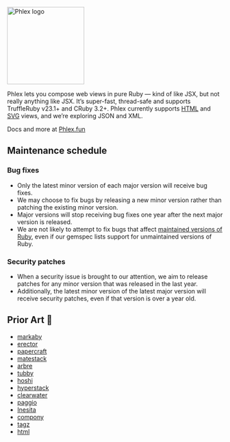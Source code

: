 <a href="https://www.phlex.fun/"><img alt="Phlex logo" src="https://www.phlex.fun/assets/logo.png" width="180" /></a>

Phlex lets you compose web views in pure Ruby — kind of like JSX, but not really anything like JSX. It’s super-fast, thread-safe and supports TruffleRuby v23.1+ and CRuby 3.2+. Phlex currently supports [HTML](https://rubydoc.info/gems/phlex/Phlex/HTML) and [SVG](https://rubydoc.info/gems/phlex/Phlex/SVG) views, and we’re exploring JSON and XML.

Docs and more at [Phlex.fun](https://www.phlex.fun/)

## Maintenance schedule

### Bug fixes
- Only the latest minor version of each major version will receive bug fixes.
- We may choose to fix bugs by releasing a new minor version rather than patching the existing minor version.
- Major versions will stop receiving bug fixes one year after the next major version is released.
- We are not likely to attempt to fix bugs that affect [maintained versions of Ruby](https://www.ruby-lang.org/en/downloads/branches/), even if our gemspec lists support for unmaintained versions of Ruby.

### Security patches
- When a security issue is brought to our attention, we aim to release patches for any minor version that was released in the last year.
- Additionally, the latest minor version of the latest major version will receive security patches, even if that version is over a year old.

## Prior Art 🎨

- [markaby](https://github.com/markaby/markaby)
- [erector](https://github.com/erector/erector)
- [papercraft](https://github.com/digital-fabric/papercraft)
- [matestack](https://github.com/matestack/matestack-ui-core)
- [arbre](https://github.com/activeadmin/arbre)
- [tubby](https://github.com/judofyr/tubby)
- [hoshi](https://github.com/pete/hoshi)
- [hyperstack](https://github.com/hyperstack-org/hyperstack)
- [clearwater](https://github.com/clearwater-rb/clearwater)
- [paggio](https://github.com/opal/paggio)
- [Inesita](https://github.com/inesita-rb/inesita)
- [compony](https://github.com/kalsan/compony)
- [tagz](https://github.com/ahoward/tagz)
- [html](https://github.com/ismasan/html)
